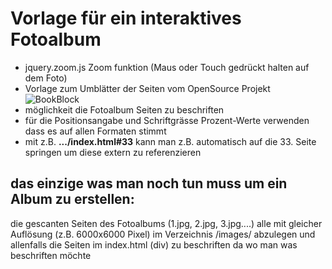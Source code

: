 # Vorlage für ein interaktives Fotoalbum

+ jquery.zoom.js Zoom funktion (Maus oder Touch gedrückt halten auf dem Foto)
+ Vorlage zum Umblätter der Seiten vom OpenSource Projekt ![BookBlock](https://github.com/codrops/BookBlock)
+ möglichkeit die Fotoalbum Seiten zu beschriften
 + für die Positionsangabe und Schriftgrässe Prozent-Werte verwenden dass es auf allen Formaten stimmt
+ mit z.B. **.../index.html#33** kann man z.B. automatisch auf die 33. Seite springen um diese extern zu referenzieren

## das einzige was man noch tun muss um ein Album zu erstellen:
die gescanten Seiten des Fotoalbums (1.jpg, 2.jpg, 3.jpg....) alle mit gleicher Auflösung (z.B. 6000x6000 Pixel) im Verzeichnis /images/ abzulegen und allenfalls die Seiten im index.html (div) zu beschriften da wo man was beschriften möchte

